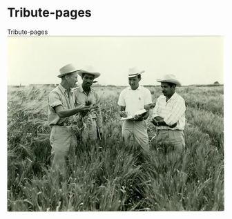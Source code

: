 # Tribute-pages
 Tribute-pages
![Design preview for the QR code component coding challenge](./imgs/1.jpg)

